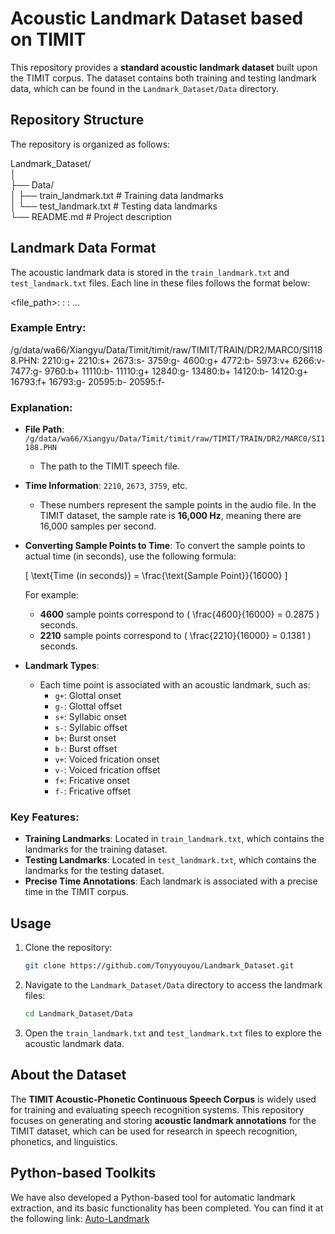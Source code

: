 # Acoustic Landmark Dataset based on TIMIT

This repository provides a **standard acoustic landmark dataset** built upon the TIMIT corpus. The dataset contains both training and testing landmark data, which can be found in the `Landmark_Dataset/Data` directory.

## Repository Structure

The repository is organized as follows:

Landmark_Dataset/  
│  
├── Data/  
│   ├── train_landmark.txt      # Training data landmarks  
│   └── test_landmark.txt       # Testing data landmarks  
└── README.md                   # Project description



## Landmark Data Format

The acoustic landmark data is stored in the `train_landmark.txt` and `test_landmark.txt` files. Each line in these files follows the format below:

<file_path>: <time>:<landmark> <time>:<landmark> ...


### Example Entry:
/g/data/wa66/Xiangyu/Data/Timit/timit/raw/TIMIT/TRAIN/DR2/MARC0/SI1188.PHN: 2210:g+ 2210:s+ 2673:s- 3759:g- 4600:g+ 4772:b- 5973:v+ 6266:v- 7477:g- 9760:b+ 11110:b- 11110:g+ 12840:g- 13480:b+ 14120:b- 14120:g+ 16793:f+ 16793:g- 20595:b- 20595:f- 


### Explanation:
- **File Path**: `/g/data/wa66/Xiangyu/Data/Timit/timit/raw/TIMIT/TRAIN/DR2/MARC0/SI1188.PHN`
  - The path to the TIMIT speech file.
  
- **Time Information**: `2210`, `2673`, `3759`, etc.
  - These numbers represent the sample points in the audio file. In the TIMIT dataset, the sample rate is **16,000 Hz**, meaning there are 16,000 samples per second.

- **Converting Sample Points to Time**:
  To convert the sample points to actual time (in seconds), use the following formula:

  \[
  \text{Time (in seconds)} = \frac{\text{Sample Point}}{16000}
  \]

  For example:
  - **4600** sample points correspond to \( \frac{4600}{16000} = 0.2875 \) seconds.
  - **2210** sample points correspond to \( \frac{2210}{16000} = 0.1381 \) seconds.

- **Landmark Types**:
  - Each time point is associated with an acoustic landmark, such as:
    - `g+`: Glottal onset
    - `g-`: Glottal offset
    - `s+`: Syllabic onset
    - `s-`: Syllabic offset
    - `b+`: Burst onset
    - `b-`: Burst offset
    - `v+`: Voiced frication onset
    - `v-`: Voiced frication offset
    - `f+`: Fricative onset
    - `f-`: Fricative offset

### Key Features:
- **Training Landmarks**: Located in `train_landmark.txt`, which contains the landmarks for the training dataset.
- **Testing Landmarks**: Located in `test_landmark.txt`, which contains the landmarks for the testing dataset.
- **Precise Time Annotations**: Each landmark is associated with a precise time in the TIMIT corpus.

## Usage

1. Clone the repository:
    ```bash
    git clone https://github.com/Tonyyouyou/Landmark_Dataset.git
    ```

2. Navigate to the `Landmark_Dataset/Data` directory to access the landmark files:
    ```bash
    cd Landmark_Dataset/Data
    ```

3. Open the `train_landmark.txt` and `test_landmark.txt` files to explore the acoustic landmark data.

## About the Dataset

The **TIMIT Acoustic-Phonetic Continuous Speech Corpus** is widely used for training and evaluating speech recognition systems. This repository focuses on generating and storing **acoustic landmark annotations** for the TIMIT dataset, which can be used for research in speech recognition, phonetics, and linguistics.


## Python-based Toolkits
We have also developed a Python-based tool for automatic landmark extraction, and its basic functionality has been completed. You can find it at the following link: [Auto-Landmark](https://github.com/Tonyyouyou/Auto-Landmark)
